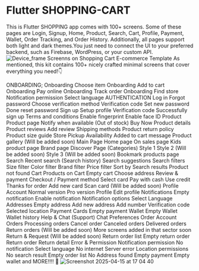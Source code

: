 # Flutter SHOPPING-CART
This is Flutter SHOPPING app comes with 100+ screens. Some of these pages are Login, Signup, Home, Product, Search, Cart, Profile, Payment, Wallet, Order Tracking, and Order History. Additionally, all pages support both light and dark themes.You just need to connect the UI to your preferred backend, such as Firebase, WordPress, or your custom API. 
![Device_frame](https://github.com/user-attachments/assets/080f5776-1bef-411b-9359-4e07b48e7b10)
Screenns on Shopping Cart E-commerce Template
As mentioned, this kit contains 100+ nicely crafted minimal screens that cover everything you need!👇

ONBOARDING;
Onboarding Choose item
Onboarding Add to cart
Onboarding Pay online
Onboarding Track order
Onboarding Find store
Notification permission
Select language
AUTHENTICATION
Log in
Forgot password
Choose verification method
Verification code
Set new password
Done reset password
Sign up
Setup profile
Verification code
Successfully sign up
Terms and conditions
Enable fingerprint
Enable face ID
Product
Product page
Notify when available (Out of stock)
Buy Now
Product details
Product reviews
Add review
Shipping methods
Product return policy
Product size guide
Store Pickup Availability
Added to cart message
Product gallery (Will be added soon)
Main Page
Home page
On sales page
Kids product page
Brand page
Discover Page (Categories)
Style 1
Style 2 (Will be added soon)
Style 3 (Will be added soon)
Bookmark products page
Search
Recent search (Search history)
Search suggestions
Search filters
Size filter
Color filter
Brand filter
Price filter
Sort by
Search results
Product not found
Cart
Products on Cart
Empty cart
Choose address
Review & payment
Checkout / Payment method
Select card
Pay with cash
Use credit
Thanks for order
Add new card
Scan card (Will be added soon)
Profile
Account
Normal version
Pro version
Profile
Edit profile
Notifications
Empty notification
Enable notification
Notification options
Select Language
Addresses
Empty address
Add new address
Add number
Verification code
Selected location
Payment
Cards
Empty payment
Wallet
Empty Wallet
Wallet history
Help & Chat (Support)
Chat
Preferences
Order
Account Orders
Processing orders
Cancel order
Canceled orders
Delivered orders
Return orders (Will be added soon)
More screens added in that sector soon
Return & Request (Will be added soon)
Return order list
Empty return order
Return order
Return detail
Error & Permission
Notification permission
No notification
Select language
No internet
Server error
Location permissions
No search result
Empty order list
No Address found
Empty payment
Empty wallet
and MORE!!!! 🤩
![Screenshot 2025-04-15 at 17 04 40](https://github.com/user-attachments/assets/9fce7a84-f3c9-46fe-8512-06340c063549)
